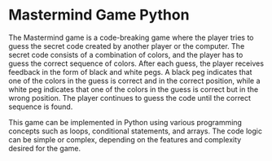 # Mastermind Game Python

The Mastermind game is a code-breaking game where the player tries to guess the secret code created by another player or the computer. The secret code consists of a combination of colors, and the player has to guess the correct sequence of colors. After each guess, the player receives feedback in the form of black and white pegs. A black peg indicates that one of the colors in the guess is correct and in the correct position, while a white peg indicates that one of the colors in the guess is correct but in the wrong position. The player continues to guess the code until the correct sequence is found.

This game can be implemented in Python using various programming concepts such as loops, conditional statements, and arrays. The code logic can be simple or complex, depending on the features and complexity desired for the game.
